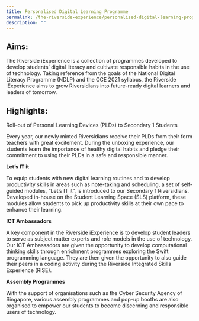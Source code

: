 ```yaml
---
title: Personalised Digital Learning Programme
permalink: /the-riverside-experience/personalised-digital-learning-programme/
description: ""
---
```

## Aims:


The Riverside iExperience is a collection of programmes developed to develop students’ digital literacy and cultivate responsible habits in the use of technology. Taking reference from the goals of the National Digital Literacy Programme (NDLP) and the CCE 2021 syllabus, the Riverside iExperience aims to grow Riversidians into future-ready digital learners and leaders of tomorrow.

## Highlights:

Roll-out of Personal Learning Devices (PLDs) to Secondary 1 Students

Every year, our newly minted Riversidians receive their PLDs from their form teachers with great excitement. During the unboxing experience, our students learn the importance of healthy digital habits and pledge their commitment to using their PLDs in a safe and responsible manner.

  

**Let’s IT it**

To equip students with new digital learning routines and to develop productivity skills in areas such as note-taking and scheduling, a set of self-guided modules, “Let’s IT it”, is introduced to our Secondary 1 Riversidians. Developed in-house on the Student Learning Space (SLS) platform, these modules allow students to pick up productivity skills at their own pace to enhance their learning.

  

**ICT Ambassadors**

A key component in the Riverside iExperience is to develop student leaders to serve as subject matter experts and role models in the use of technology. Our ICT Ambassadors are given the opportunity to develop computational thinking skills through enrichment programmes exploring the Swift programming language. They are then given the opportunity to also guide their peers in a coding activity during the Riverside Integrated Skills Experience (RISE).

  

**Assembly Programmes**

With the support of organisations such as the Cyber Security Agency of Singapore, various assembly programmes and pop-up booths are also organised to empower our students to become discerning and responsible users of technology.